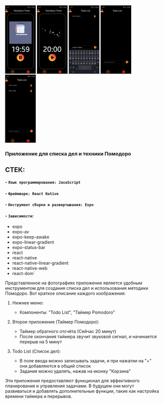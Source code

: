 <style>
img {
    width: 100px;
    height: auto;
}
</style>
![Скриншоты](assets/5424785093941123953.jpg)
![Скриншоты](assets/5424785093941123954.jpg)
![Скриншоты](assets/5424785093941123955.jpg)
![Скриншоты](assets/5424785093941123956.jpg)
![Скриншоты](assets/5424785093941123957.jpg)



### Приложение для списка дел и техники Помодоро
## СТЕК:
#### - `Язык программирования: JavaScript`
#### - `Фреймворк: React Native`
#### - `Инструмент сборки и развертывания: Expo`
#### - `Зависимости`:
  - expo
  - expo-av
  - expo-keep-awake
  - expo-linear-gradient
  - expo-status-bar
  - react
  - react-native
  - react-native-linear-gradient
  - react-native-web
  - react-dom`

Представленное на фотографиях приложение является удобным инструментом для создания списка дел и использования методики Помодоро. Вот краткое описание каждого изображения:

1. Нижнее меню:  
   - Компоненты: "Todo List", "Таймер Pomodoro"

2. Второе приложение (Таймер Помодоро):  
   - Таймер обратного отсчёта (Сейчас 20 минут)  
   - После окончания таймера звучит звуковой сигнал, и начинается перерыв на 5 минут

3. Todo List (Список дел):  
   - В поле ввода можно записывать задачи, и при нажатии на "+" они добавляются в общий список  
   - Задания можно удалять, нажав на иконку "Корзина"

Эти приложения предоставляют функционал для эффективного планирования и управления задачами. В будущем они могут развиваться и добавлять дополнительные функции, такие как настройка времени таймера и перерывов.